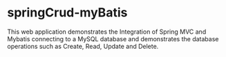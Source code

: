 # springCrud-myBatis
This web application demonstrates the Integration of Spring MVC and Mybatis connecting to a MySQL database and demonstrates the database operations such as Create, Read, Update and Delete.
